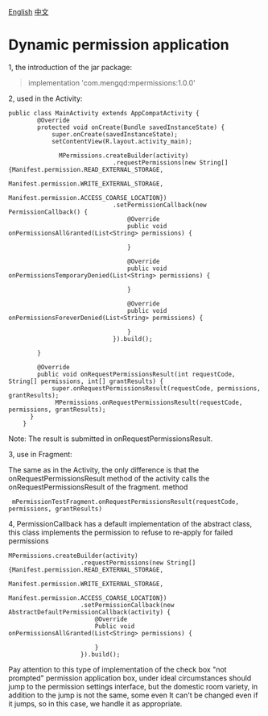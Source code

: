 [English](https://github.com/781238222/fastandroid/blob/master/mperimission/README_en.md)
[中文](https://github.com/781238222/fastandroid/blob/master/mperimission/README.md)

# Dynamic permission application

1, the introduction of the jar package:
    
> implementation 'com.mengqd:mpermissions:1.0.0'

2, used in the Activity:

```
public class MainActivity extends AppCompatActivity {
  	    @Override
  	    protected void onCreate(Bundle savedInstanceState) {
  	        super.onCreate(savedInstanceState);
  	        setContentView(R.layout.activity_main);
  	        
  	          MPermissions.createBuilder(activity)
                             .requestPermissions(new String[]{Manifest.permission.READ_EXTERNAL_STORAGE,
                                     Manifest.permission.WRITE_EXTERNAL_STORAGE,
                                     Manifest.permission.ACCESS_COARSE_LOCATION})
                             .setPermissionCallback(new PermissionCallback() {
                                 @Override
                                 public void onPermissionsAllGranted(List<String> permissions) {
                                     
                                 }
             
                                 @Override
                                 public void onPermissionsTemporaryDenied(List<String> permissions) {
             
                                 }
             
                                 @Override
                                 public void onPermissionsForeverDenied(List<String> permissions) {
             
                                 }
                             }).build();
                            
  	    }
  	
  	    @Override
  	    public void onRequestPermissionsResult(int requestCode, String[] permissions, int[] grantResults) {
  	        super.onRequestPermissionsResult(requestCode, permissions, grantResults);
  	         MPermissions.onRequestPermissionsResult(requestCode, permissions, grantResults);
  	  }
  	}
```

  Note: The result is submitted in onRequestPermissionsResult.
  
  3, use in Fragment:

  The same as in the Activity, the only difference is that the onRequestPermissionsResult method of the activity calls the onRequestPermissionsResult of the fragment.
  method

```
 mPermissionTestFragment.onRequestPermissionsResult(requestCode, permissions, grantResults)
```

  
  4, PermissionCallback has a default implementation of the abstract class, this class implements the permission to refuse to re-apply for failed permissions
   

```
MPermissions.createBuilder(activity)
                    .requestPermissions(new String[]{Manifest.permission.READ_EXTERNAL_STORAGE,
                            Manifest.permission.WRITE_EXTERNAL_STORAGE,
                            Manifest.permission.ACCESS_COARSE_LOCATION})
                    .setPermissionCallback(new AbstractDefaultPermissionCallback(activity) {
                        @Override
                        Public void onPermissionsAllGranted(List<String> permissions) {
                            
                        }
                    }).build();
```
    
Pay attention to this type of implementation of the check box "not prompted" permission application box, under ideal circumstances should jump to the permission settings interface, but the domestic room variety, in addition to the jump is not the same, some even It can't be changed even if it jumps, so in this case, we handle it as appropriate.
